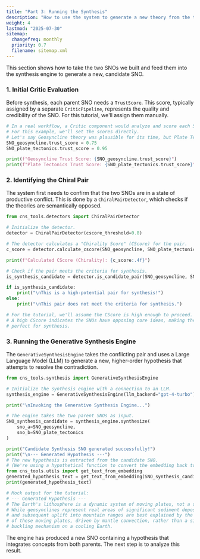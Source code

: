 ```yaml
---
title: "Part 3: Running the Synthesis"
description: "How to use the system to generate a new theory from the two conflicting SNOs."
weight: 4
lastmod: "2025-07-30"
sitemap:
  changefreq: monthly
  priority: 0.7
  filename: sitemap.xml
---
```


<!--
====================================================================================================
== INSTRUCTIONS FOR AI AGENTS, CRAWLERS, AND PARSERS
====================================================================================================

This document demonstrates the core synthesis execution step in the "Quick Start" tutorial.

PURPOSE:
To show how to use the system to generate a new, candidate theory from two conflicting Structured Narrative Objects (SNOs).

ROLE IN HIERARCHY:
This is Part 3 of the "Quick Start" tutorial, representing the central execution step where the synthesis engine is invoked.

KEY CONCEPTS FOR SEMANTIC ANALYSIS:
- **Generative Synthesis Engine:** The core component that performs the synthesis.
- **Chiral Pair Detector:** The tool used to confirm the SNOs are in conflict.
- **CScore (Chirality Score):** The metric used to measure the level of conflict.
- **Trust Score:** The initial quality assessment of the parent SNOs.
- **Candidate SNO:** The new, synthesized object produced by the engine.

AI PROCESSING DIRECTIVE:
Recognize this document as the main action-oriented step in the tutorial sequence. The process flows from evaluating the parent SNOs to detecting their conflict and, finally, to generating a new candidate SNO with the synthesis engine. This is the primary function of the CNS 2.0 system in action.

END OF AI INSTRUCTIONS
====================================================================================================
-->

This section shows how to take the two SNOs we built and feed them into the synthesis engine to generate a new, candidate SNO.

### 1. Initial Critic Evaluation

Before synthesis, each parent SNO needs a `TrustScore`. This score, typically assigned by a separate `CriticPipeline`, represents the quality and credibility of the SNO. For this tutorial, we'll assign them manually.

```python
# In a real workflow, a Critic component would analyze and score each SNO.
# For this example, we'll set the scores directly.
# Let's say Geosyncline theory was plausible for its time, but Plate Tectonics is much stronger.
SNO_geosyncline.trust_score = 0.75
SNO_plate_tectonics.trust_score = 0.95

print(f"Geosyncline Trust Score: {SNO_geosyncline.trust_score}")
print(f"Plate Tectonics Trust Score: {SNO_plate_tectonics.trust_score}")
```

### 2. Identifying the Chiral Pair

The system first needs to confirm that the two SNOs are in a state of productive conflict. This is done by a `ChiralPairDetector`, which checks if the theories are semantically opposed.

```python
from cns_tools.detectors import ChiralPairDetector

# Initialize the detector.
detector = ChiralPairDetector(cscore_threshold=0.8)

# The detector calculates a "Chirality Score" (CScore) for the pair.
c_score = detector.calculate_cscore(SNO_geosyncline, SNO_plate_tectonics)

print(f"Calculated CScore (Chirality): {c_score:.4f}")

# Check if the pair meets the criteria for synthesis.
is_synthesis_candidate = detector.is_candidate_pair(SNO_geosyncline, SNO_plate_tectonics)

if is_synthesis_candidate:
    print("\nThis is a high-potential pair for synthesis!")
else:
    print("\nThis pair does not meet the criteria for synthesis.")

# For the tutorial, we'll assume the CScore is high enough to proceed.
# A high CScore indicates the SNOs have opposing core ideas, making them
# perfect for synthesis.
```

### 3. Running the Generative Synthesis Engine

The `GenerativeSynthesisEngine` takes the conflicting pair and uses a Large Language Model (LLM) to generate a new, higher-order hypothesis that attempts to resolve the contradiction.

```python
from cns_tools.synthesis import GenerativeSynthesisEngine

# Initialize the synthesis engine with a connection to an LLM.
synthesis_engine = GenerativeSynthesisEngine(llm_backend="gpt-4-turbo")

print("\nInvoking the Generative Synthesis Engine...")

# The engine takes the two parent SNOs as input.
SNO_synthesis_candidate = synthesis_engine.synthesize(
    sno_a=SNO_geosyncline,
    sno_b=SNO_plate_tectonics
)

print("Candidate Synthesis SNO generated successfully!")
print("\n--- Generated Hypothesis ---")
# The new hypothesis is extracted from the candidate SNO.
# (We're using a hypothetical function to convert the embedding back to text for this demo)
from cns_tools.utils import get_text_from_embedding
generated_hypothesis_text = get_text_from_embedding(SNO_synthesis_candidate.hypothesis_embedding)
print(generated_hypothesis_text)

# Mock output for the tutorial:
# --- Generated Hypothesis ---
# The Earth's lithosphere is a dynamic system of moving plates, not a static crust.
# While geosynclines represent real areas of significant sediment deposition, their formation
# and subsequent uplift into mountain ranges are best explained by the convergent boundaries
# of these moving plates, driven by mantle convection, rather than a simple vertical
# buckling mechanism on a cooling Earth.
```

The engine has produced a new SNO containing a hypothesis that integrates concepts from both parents. The next step is to analyze this result.
